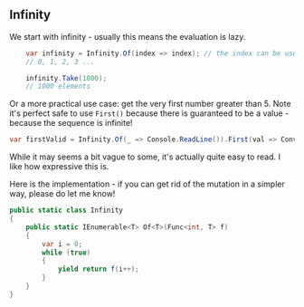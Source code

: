 ## Infinity

We start with infinity - usually this means the evaluation is lazy. 

```C#
    var infinity = Infinity.Of(index => index); // the index can be useful 
    // 0, 1, 2, 3 ...

    infinity.Take(1000);
    // 1000 elements
```

Or a more practical use case: get the very first number greater than 5. Note it's perfect safe to use ``First()`` because there is guaranteed to be a value - because the sequence is infinite!

```C#
var firstValid = Infinity.Of(_ => Console.ReadLine()).First(val => Convert.ToInt32(val) > 5);
```

While it may seems a bit vague to some, it's actually quite easy to read. I like how expressive this is.

Here is the implementation - if you can get rid of the mutation in a simpler way, please do let me know!

```C#
public static class Infinity
{
    public static IEnumerable<T> Of<T>(Func<int, T> f)
    {
        var i = 0;
        while (true) 
        {
            yield return f(i++);
        }
    }
}
```